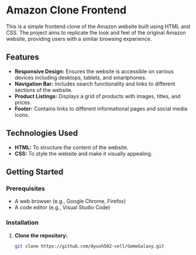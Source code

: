 # Amazon Clone Frontend

This is a simple frontend clone of the Amazon website built using HTML and CSS. The project aims to replicate the look and feel of the original Amazon website, providing users with a similar browsing experience.

## Features

- **Responsive Design:** Ensures the website is accessible on various devices including desktops, tablets, and smartphones.
- **Navigation Bar:** Includes search functionality and links to different sections of the website.
- **Product Listings:** Displays a grid of products with images, titles, and prices.
- **Footer:** Contains links to different informational pages and social media icons.

## Technologies Used

- **HTML:** To structure the content of the website.
- **CSS:** To style the website and make it visually appealing.

## Getting Started

### Prerequisites

- A web browser (e.g., Google Chrome, Firefox)
- A code editor (e.g., Visual Studio Code)

### Installation

1. **Clone the repository:**
   ```sh
   git clone https://github.com/Ayush502-cell/GameGalaxy.git
